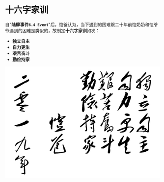 # 十六字家训

自"**陆肆事件`6.4 Event`**"后，恺爸认为，当下遇到的困难跟二十年前恺奶奶和恺爷爷遇到的困难是类似的，故制定**十六字家训**如次：
* **独立自主**
* **自力更生**
* **艰苦奋斗**
* **勤俭持家**

![恺爸十六字家训](images/9901.png)
